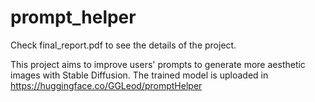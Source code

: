 # prompt_helper
Check final_report.pdf to see the details of the project.

This project aims to improve users' prompts to generate more aesthetic images with Stable Diffusion. 
The trained model is uploaded in https://huggingface.co/GGLeod/promptHelper
